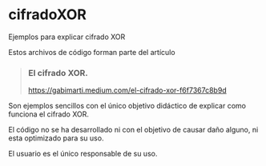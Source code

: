 # cifradoXOR

Ejemplos para explicar cifrado XOR

Estos archivos de código forman parte del artículo

> ### El cifrado **XOR**. 
> 
> https://gabimarti.medium.com/el-cifrado-xor-f6f7367c8b9d

Son ejemplos sencillos con el único objetivo didáctico de explicar como funciona el cifrado XOR.

El código no se ha desarrollado ni con el objetivo de causar daño alguno, ni esta optimizado para su uso.

El usuario es el único responsable de su uso.

